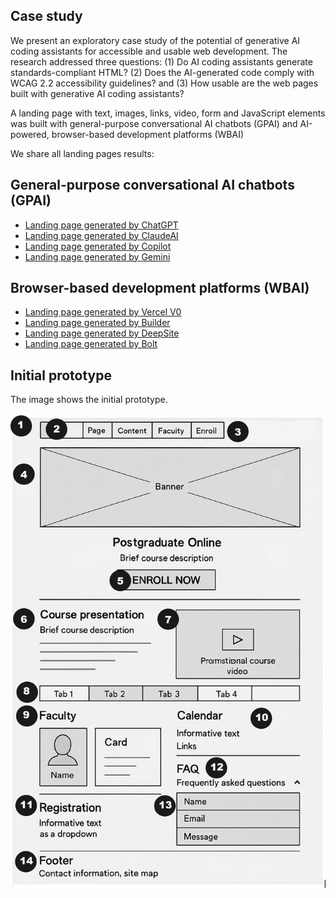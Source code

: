 ## Case study
We present an exploratory case study of the potential of generative AI coding assistants for accessible and usable web development. 
The research addressed three questions:
(1) Do AI coding assistants generate standards-compliant HTML? 
(2) Does the AI-generated code comply with WCAG 2.2 accessibility guidelines? and 
(3) How usable are the web pages built with generative AI coding assistants? 

A landing page with text, images, links, video, form and JavaScript elements was built with general-purpose conversational AI chatbots (GPAI) and AI-powered, browser-based development platforms (WBAI)

We share all landing pages results:

## General-purpose conversational AI chatbots (GPAI)

* [Landing page generated by ChatGPT](https://uacodingai.github.io/ChatGPT/)
* [Landing page generated by ClaudeAI](https://claude.ai/public/artifacts/38bc5ed3-1acf-470a-8de4-5693b3faada8)
* [Landing page generated by Copilot](https://uacodingai.github.io/Copilot/)
* [Landing page generated by Gemini](https://uacodingai.github.io/Gemini/)


## Browser-based development platforms (WBAI)
* [Landing page generated by Vercel V0](https://preview-accessible-landing-page-kzmfxmv5tfxcv2g37gpv.vusercontent.net/)
* [Landing page generated by Builder](https://www.builder.my/curso-accesibilidad?model=page&builder.space=38eeb1e1ae854b5f8e5f00a2e35ed617&builder.preview=page)
* [Landing page generated by DeepSite](https://huggingface.co/spaces/afrikiudl/cursoaccesibilidad)
* [Landing page generated by Bolt](https://stellular-begonia-7a3e5e.netlify.app/)

## Initial prototype
The image  shows the initial prototype.

![Screenshot of prototype](https://github.com/UACodingAI/documents/blob/main/Prototipo.jpg)



